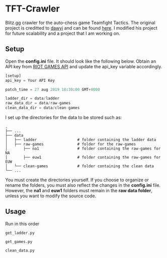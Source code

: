 # TFT-Crawler
Blitz.gg crawler for the auto-chess game Teamfight Tactics. 
The original project is creditted to [dawyi](https://github.com/dawyi/) and can be found [here](https://github.com/dawyi/TFT-Crawler).
I modified his project for future scalability and a project that I am working on.

## Setup

Open the **config.ini** file. It should look like the following below.
Obtain an API key from [RIOT GAMES API](https://developer.riotgames.com/) and update the api_key variable accordingly.

```python
[setup]
api_key = Your API Key

patch_time = 27 aug 2019 18:30:00 GMT+0000

ladder_dir = data/ladder
raw_data_dir = data/raw-games
clean_data_dir = data/clean-games
```

I set up the directories for the data to be stored such as:

```
.
├── ...
├── data
│   ├── ladder                  # folder containing the ladder data
│   ├── raw-games               # folder for the raw-games
│       ├── na1                 # folder containing the raw-games for NA
│       ├── euw1                # folder containing the raw-games for EUW
│   └── clean-games             # folder containing the clean data
└── ...
```

You must create the directories yourself. If you choose to organize or rename the folders, you must also reflect the changes in the **config.ini** file. However, the **na1** and **euw1** folders must remain in the **raw data folder**, unless you want to modify the source code.

## Usage
Run in this order
```
get_ladder.py
```
```
get_games.py
```
```
clean_data.py
```

